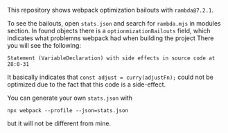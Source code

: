This repository shows webpack optimization bailouts with `rambda@7.2.1`.

To see the bailouts, open `stats.json` and search for `rambda.mjs` in modules section. 
In found objects there is a `optionmizationBailouts` field, which indicates what problemns webpack had when building the project
There you will see the following:
```text
Statement (VariableDeclaration) with side effects in source code at 28:0-31
```
It basically indicates that `const adjust = curry(adjustFn);` could not be optimized due to the fact that this code is a side-effect.

You can generate your own `stats.json` with 
```shell
npx webpack --profile --json=stats.json  
```
but it will not be different from mine.
